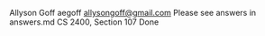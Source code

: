 Allyson Goff
aegoff
allysongoff@gmail.com
Please see answers in answers.md
CS 2400, Section 107
Done
